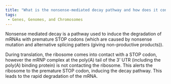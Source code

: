 ```yaml
---
title: "What is the nonsense-mediated decay pathway and how does it contribute to mRNA turnover?"
tags:
 - Genes, Genomes, and Chromosomes
---
```

Nonsense mediated decay is a pathway used to induce the degradation of mRNAs with premature STOP codons (which are caused by nonsense mutation and alternative splicing patters (giving non-productive products)).

During translation, the ribosome comes into contact with a STOP codon, however the mRNP complex at the poly(A) tail of the 3’ UTR (including the poly(A) binding protein) is not contacting the ribosome. This alerts the ribosome to the premature STOP codon, inducing the decay pathway. This leads to the rapid degradation of the mRNA. 
